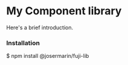 # My Component library

Here's a brief introduction.

### Installation

$ npm install @josermarin/fuji-lib